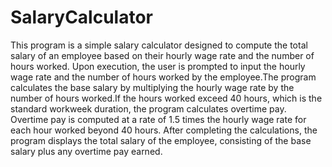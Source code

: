 # SalaryCalculator
This program is a simple salary calculator designed to compute the total salary of an employee based on their hourly 
wage rate and the number of hours worked. Upon execution, the user is prompted to input the hourly wage rate and the 
number of hours worked by the employee.The program calculates the base salary by multiplying the hourly wage rate by 
the number of hours worked.If the hours worked exceed 40 hours, which is the standard workweek duration, the program 
calculates overtime pay. Overtime pay is computed at a rate of 1.5 times the hourly wage rate for each hour worked beyond 
40 hours. After completing the calculations, the program displays the total salary of the employee, consisting of the base 
salary plus any overtime pay earned. 
